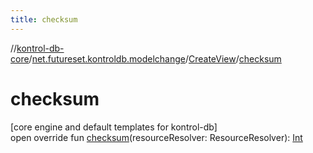 ```yaml
---
title: checksum
---
```

//[kontrol-db-core](../../../index.html)/[net.futureset.kontroldb.modelchange](../index.html)/[CreateView](index.html)/[checksum](checksum.html)



# checksum



[core engine and default templates for kontrol-db]\
open override fun [checksum](checksum.html)(resourceResolver: ResourceResolver): [Int](https://kotlinlang.org/api/latest/jvm/stdlib/kotlin/-int/index.html)




